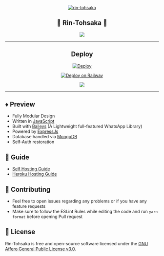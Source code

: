 <!-- ![Just...]() -->

<div style="text-align: center;">
  <a href="https://imgbb.com/">
    <img src="https://i.ibb.co/pQthZr3/rin-tohsaka.gif" alt="rin-tohsaka" border="0" />
  </a>
</div>

<div align='center'>

<h2>🎐 Rin-Tohsaka 🎐 </h2>
  



  
</a>
  
<a href='https://github.com/Toshi-san001/Rin-Tohsaka/blob/master/LICENSE'>
  
<img src='https://img.shields.io/github/license/Toshi-san001/Rin-Tohsaka?color=%231e81b0&style=for-the-badge'>
  
</a>
  
</div>

---

<div align='center'>
  
## Deploy
      
[![Deploy](https://www.herokucdn.com/deploy/button.svg)](https://heroku.com/deploy?template=https://github.com/Toshi-san001/Rin-Tohsaka)

[![Deploy on Railway](https://railway.app/button.svg)](https://railway.app/template/pkm7bu?referralCode=3ez0Ta)

></a>
  <a href="https://repl.it/github/Toshi-san001/Rin-Tohsaka"><img src="https://img.shields.io/badge/replit-253c99?style=for-the-badge&logo=replit&logoColor=F26207"></a>
</p>


  
</a>
  
</div>

---

## ♦️ Preview

 - Fully Modular Design
 - Written in [JavaScript](https://www.javascript.com/)
 - Built with [Baileys](https://github.com/adiwajshing/baileys) (A Lightweight full-featured WhatsApp Library)
 - Powered by [ExpressJs](https://expressjs.com/)
 - Database handled via [MongoDB](https://www.mongodb.com/)
 - Self-Auth restoration

 ## 📙 Guide

 - [Self Hosting Guide](https://github.com/Toshi-san001/Rin-Tohsaka/blob/master/Self-Hosting-Guide.md)
 - [Heroku Hosting Guide](https://github.com/Toshi-san001/Rin-Tohsaka/blob/master/Heroku-Hosting-Guide.md)

 ## 💪 Contributing

 - Feel free to open issues regarding any problems or if you have any feature requests
 - Make sure to follow the ESLint Rules while editing the code and run `yarn format` before opening Pull request

 ## 🎐 License

 Rin-Tohsaka is free and open-source software licensed under the [GNU Affero General Public License v3.0](https://github.com/Toshi-san001/Rin-Tohsaka/blob/master/LICENSE).
 
 
